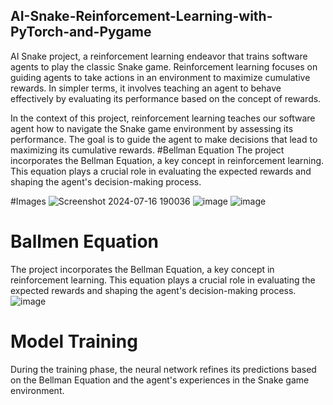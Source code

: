 ## AI-Snake-Reinforcement-Learning-with-PyTorch-and-Pygame
AI Snake project, a reinforcement learning endeavor that trains software agents to play the classic Snake game. Reinforcement learning focuses on guiding agents to take actions in an environment to maximize cumulative rewards. In simpler terms, it involves teaching an agent to behave effectively by evaluating its performance based on the concept of rewards.

In the context of this project, reinforcement learning teaches our software agent how to navigate the Snake game environment by assessing its performance. The goal is to guide the agent to make decisions that lead to maximizing its cumulative rewards.
#Bellman Equation
The project incorporates the Bellman Equation, a key concept in reinforcement learning. This equation plays a crucial role in evaluating the expected rewards and shaping the agent's decision-making process.


#Images
![Screenshot 2024-07-16 190036](https://github.com/user-attachments/assets/2acaa347-4be7-4699-b60e-82a7c9c2f168)
![image](https://github.com/user-attachments/assets/b0012b45-429a-479a-baba-312045c5f2c3)
![image](https://github.com/user-attachments/assets/c97d93da-2b11-4512-b93a-b7edd562beb9)


# Ballmen Equation
The project incorporates the Bellman Equation, a key concept in reinforcement learning. This equation plays a crucial role in evaluating the expected rewards and shaping the agent's decision-making process.
![image](https://github.com/user-attachments/assets/e150b56d-932f-4975-988a-144a11bf1b54)

# Model Training
During the training phase, the neural network refines its predictions based on the Bellman Equation and the agent's experiences in the Snake game environment.
